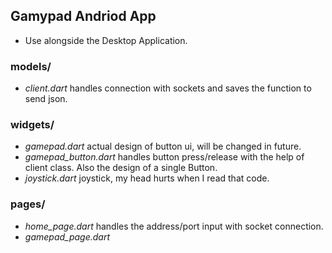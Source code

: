 ## Gamypad Andriod App
- Use alongside the Desktop Application.

### models/
- *client.dart* handles connection with sockets and saves the function to send json.

### widgets/
- *gamepad.dart* actual design of button ui, will be changed in future.
- *gamepad_button.dart* handles button press/release with the help of client class. Also the design of a single Button.
- *joystick.dart* joystick, my head hurts when I read that code.

### pages/
- *home_page.dart* handles the address/port input with socket connection.
- *gamepad_page.dart*


